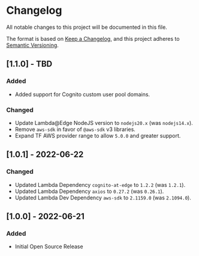 # Changelog
All notable changes to this project will be documented in this file.

The format is based on [Keep a Changelog](https://keepachangelog.com/en/1.0.0/),
and this project adheres to [Semantic Versioning](https://semver.org/spec/v2.0.0.html).

## [1.1.0] - TBD

### Added
- Added support for Cognito custom user pool domains.

### Changed
- Update Lambda@Edge NodeJS version to `nodejs20.x` (was `nodejs14.x`).
- Remove `aws-sdk` in favor of `@aws-sdk` v3 libraries.
- Expand TF AWS provider range to allow `5.0.0` and greater support.

## [1.0.1] - 2022-06-22

### Changed
- Updated Lambda Dependency `cognito-at-edge` to `1.2.2` (was `1.2.1`).
- Updated Lambda Dependency `axios` to `0.27.2` (was `0.26.1`).
- Updated Lambda Dev Dependency `aws-sdk` to `2.1159.0` (was `2.1094.0`).

## [1.0.0] - 2022-06-21

### Added
- Initial Open Source Release

